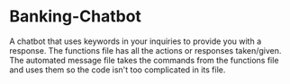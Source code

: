 # Banking-Chatbot
A chatbot that uses keywords in your inquiries to provide you with a response.
The functions file has all the actions or responses taken/given.
The automated message file takes the commands from the functions file and uses them so the code isn't too complicated in its file.
